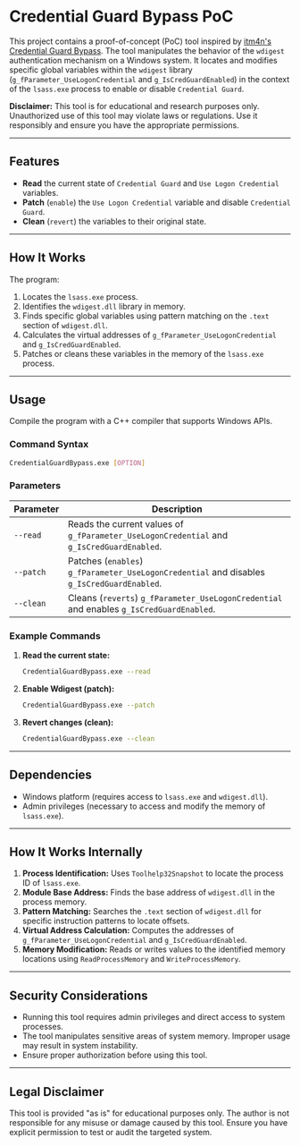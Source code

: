 # Credential Guard Bypass PoC

This project contains a proof-of-concept (PoC) tool inspired by [itm4n's Credential Guard Bypass](https://itm4n.github.io/credential-guard-bypass/). The tool manipulates the behavior of the `wdigest` authentication mechanism on a Windows system. It locates and modifies specific global variables within the `wdigest` library (`g_fParameter_UseLogonCredential` and `g_IsCredGuardEnabled`) in the context of the `lsass.exe` process to enable or disable `Credential Guard`.

**Disclaimer:** This tool is for educational and research purposes only. Unauthorized use of this tool may violate laws or regulations. Use it responsibly and ensure you have the appropriate permissions.

---

## Features

- **Read** the current state of `Credential Guard` and `Use Logon Credential` variables.
- **Patch** (`enable`) the `Use Logon Credential` variable and disable `Credential Guard`.
- **Clean** (`revert`) the variables to their original state.

---

## How It Works

The program:
1. Locates the `lsass.exe` process.
2. Identifies the `wdigest.dll` library in memory.
3. Finds specific global variables using pattern matching on the `.text` section of `wdigest.dll`.
4. Calculates the virtual addresses of `g_fParameter_UseLogonCredential` and `g_IsCredGuardEnabled`.
5. Patches or cleans these variables in the memory of the `lsass.exe` process.

---

## Usage

Compile the program with a C++ compiler that supports Windows APIs.

### Command Syntax

```bash
CredentialGuardBypass.exe [OPTION]
```

### Parameters

| Parameter  | Description                                                                                  |
|------------|----------------------------------------------------------------------------------------------|
| `--read`   | Reads the current values of `g_fParameter_UseLogonCredential` and `g_IsCredGuardEnabled`.   |
| `--patch`  | Patches (`enables`) `g_fParameter_UseLogonCredential` and disables `g_IsCredGuardEnabled`.  |
| `--clean`  | Cleans (`reverts`) `g_fParameter_UseLogonCredential` and enables `g_IsCredGuardEnabled`.    |

### Example Commands

1. **Read the current state:**
   ```bash
   CredentialGuardBypass.exe --read
   ```

2. **Enable Wdigest (patch):**
   ```bash
   CredentialGuardBypass.exe --patch
   ```

3. **Revert changes (clean):**
   ```bash
   CredentialGuardBypass.exe --clean
   ```

---

## Dependencies

- Windows platform (requires access to `lsass.exe` and `wdigest.dll`).
- Admin privileges (necessary to access and modify the memory of `lsass.exe`).

---

## How It Works Internally

1. **Process Identification:** Uses `Toolhelp32Snapshot` to locate the process ID of `lsass.exe`.
2. **Module Base Address:** Finds the base address of `wdigest.dll` in the process memory.
3. **Pattern Matching:** Searches the `.text` section of `wdigest.dll` for specific instruction patterns to locate offsets.
4. **Virtual Address Calculation:** Computes the addresses of `g_fParameter_UseLogonCredential` and `g_IsCredGuardEnabled`.
5. **Memory Modification:** Reads or writes values to the identified memory locations using `ReadProcessMemory` and `WriteProcessMemory`.

---

## Security Considerations

- Running this tool requires admin privileges and direct access to system processes.
- The tool manipulates sensitive areas of system memory. Improper usage may result in system instability.
- Ensure proper authorization before using this tool.

---

## Legal Disclaimer

This tool is provided "as is" for educational purposes only. The author is not responsible for any misuse or damage caused by this tool. Ensure you have explicit permission to test or audit the targeted system.
